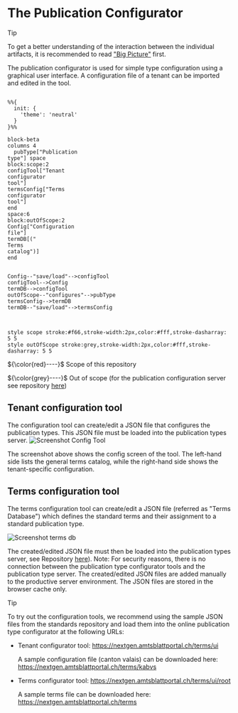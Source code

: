 # The Publication Configurator
> [!TIP]
> To get a better understanding of the interaction between the individual artifacts, it is recommended to read ["Big Picture"](https://github.com/officialgazette/big-picture) first.

The publication configurator is used for simple type configuration using a graphical user interface. A configuration file of a tenant can be imported and edited in the tool.
```mermaid

%%{
  init: {
    'theme': 'neutral'
  }
}%%

block-beta
columns 4
  pubType["Publication
type"] space
block:scope:2
configTool["Tenant
configurator
tool"]
termsConfig["Terms
configurator
tool"]
end
space:6
block:outOfScope:2
Config["Configuration
file"]
termDB[("
Terms
catalog")]
end


Config--"save/load"-->configTool
configTool-->Config
termDB-->configTool
outOfScope--"configures"-->pubType
termsConfig-->termDB
termDB--"save/load"-->termsConfig



style scope stroke:#f66,stroke-width:2px,color:#fff,stroke-dasharray: 5 5
style outOfScope stroke:grey,stroke-width:2px,color:#fff,stroke-dasharray: 5 5
```

${\color{red}----}$ Scope of this repository

${\color{grey}----}$ Out of scope (for the publication configuration server see repository [here](https://github.com/officialgazette/publication-configurator-server))

## Tenant configuration tool
The configuration tool can create/edit a JSON file that configures the publication types. This JSON file must be loaded into the publication types server.
![Screenshot Config Tool](https://amtsblattportal.ch/static/media/screenshot_config_ui.PNG)

The screenshot above shows the config screen of the tool. The left-hand side lists the general terms catalog, while the right-hand side shows the tenant-specific configuration.
## Terms configuration tool
The terms configuration tool can create/edit a JSON file (referred as "Terms Database") which defines the standard terms and their assignment to a standard publication type.

![Screenshot terms db](https://amtsblattportal.ch/static/media/screenshot_terms_db.PNG)

The created/edited JSON file must then be loaded into the publication types server, see Repository [here](https://github.com/officialgazette/publication-configurator-server)). Note: For security reasons, there is no connection between the publication type configurator tools and the publication type server. The created/edited JSON files are added manually to the productive server environment. The JSON files are stored in the browser cache only.

>[!TIP]
> To try out the configuration tools, we recommend using the sample JSON files from the standards repository and load them into the online publication type configurator at the following URLs:
> * Tenant configurator tool: https://nextgen.amtsblattportal.ch/terms/ui
>
>   A sample configuration file (canton valais) can be downloaded here: https://nextgen.amtsblattportal.ch/terms/kabvs
> * Terms configurator tool: https://nextgen.amtsblattportal.ch/terms/ui/root
>
>   A sample terms file can be downloaded here: https://nextgen.amtsblattportal.ch/terms
